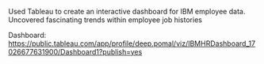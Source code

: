 Used Tableau to create an interactive dashboard for IBM employee data. Uncovered fascinating trends within employee job histories

Dashboard: https://public.tableau.com/app/profile/deep.pomal/viz/IBMHRDashboard_17026677631900/Dashboard1?publish=yes
